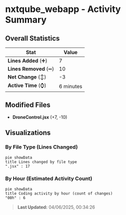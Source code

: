 # nxtqube_webapp - Activity Summary 

## Overall Statistics

| Stat                   | Value                                                             |
| ---------------------- | ----------------------------------------------------------------- |
| **Lines Added** (➕)   | 7                                          |
| **Lines Removed** (➖) | 10                                        |
| **Net Change** (↕)    | -3                |
| **Active Time** (⌚)   | 6 minutes |


## Modified Files
- **DroneControl.jsx** (+7, -10)

## Visualizations

### By File Type (Lines Changed)

```mermaid
pie showData
title Lines changed by file type
".jsx" : 17
```

### By Hour (Estimated Activity Count)

```mermaid
pie showData
title Coding activity by hour (count of changes)
"00h" : 6
```


> **Last Updated:** 04/06/2025, 00:34:26